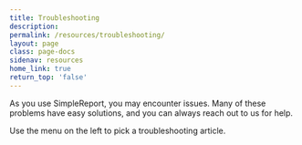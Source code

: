 ```yaml
---
title: Troubleshooting
description:
permalink: /resources/troubleshooting/
layout: page
class: page-docs
sidenav: resources
home_link: true
return_top: 'false'
---
```


As you use SimpleReport, you may encounter issues. Many of these problems have easy solutions, and you can always reach out to us for help.

Use the menu on the left to pick a troubleshooting article.
